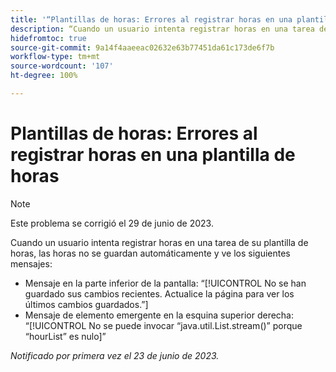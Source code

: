 ```yaml
---
title: '“Plantillas de horas: Errores al registrar horas en una plantilla de horas”'
description: “Cuando un usuario intenta registrar horas en una tarea de su plantilla de horas, las horas no se guardan automáticamente y el usuario ve un error”.
hidefromtoc: true
source-git-commit: 9a14f4aaeeac02632e63b77451da61c173de6f7b
workflow-type: tm+mt
source-wordcount: '107'
ht-degree: 100%

---
```



# Plantillas de horas: Errores al registrar horas en una plantilla de horas

>[!NOTE]
>
>Este problema se corrigió el 29 de junio de 2023.

Cuando un usuario intenta registrar horas en una tarea de su plantilla de horas, las horas no se guardan automáticamente y ve los siguientes mensajes:

* Mensaje en la parte inferior de la pantalla: “[!UICONTROL No se han guardado sus cambios recientes. Actualice la página para ver los últimos cambios guardados.”]
* Mensaje de elemento emergente en la esquina superior derecha: “[!UICONTROL No se puede invocar “java.util.List.stream()” porque “hourList” es nulo]”

_Notificado por primera vez el 23 de junio de 2023._

